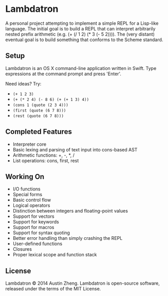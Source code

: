 Lambdatron
==========

A personal project attempting to implement a simple REPL for a Lisp-like language. The initial goal is to build a REPL that can interpret arbitrarily nested prefix arithmetic (e.g. (+ (/ 1 2) (* 3 (- 5 2)))). The (very distant) eventual goal is to build something that conforms to the Scheme standard.

Setup
-----

Lambdatron is an OS X command-line application written in Swift. Type expressions at the command prompt and press 'Enter'.

Need ideas? Try:

- `(+ 1 2 3)`
- `(+ (* 2 4) (- 8 6) (+ (+ 1 3) 4))`
- `(cons 1 (quote (2 3 4)))`
- `(first (quote (6 7 8)))`
- `(rest (quote (6 7 8)))`


Completed Features
------------------

- Interpreter core
- Basic lexing and parsing of text input into cons-based AST
- Arithmetic functions: +, -, *, /
- List operations: cons, first, rest


Working On
----------

- I/O functions
- Special forms
- Basic control flow
- Logical operators
- Distinction between integers and floating-point values
- Support for vectors
- Support for keywords
- Support for macros
- Support for syntax quoting
- Better error handling than simply crashing the REPL
- User-defined functions
- Closures
- Proper lexical scope and function stack


License
-------

Lambdatron © 2014 Austin Zheng. Lambdatron is open-source software, released under the terms of the MIT License.

